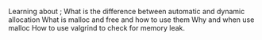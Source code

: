 Learning about ; What is the difference between automatic and dynamic allocation
What is malloc and free and how to use them
Why and when use malloc
How to use valgrind to check for memory leak.